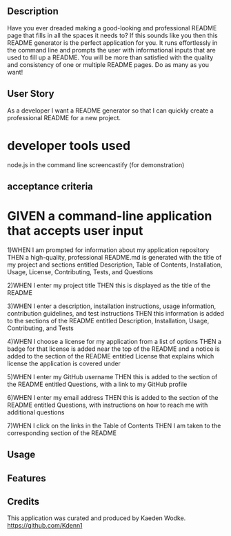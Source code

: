 <Professional README Generator>

## Description 
Have you ever dreaded making a good-looking and professional README page that fills in all the spaces it needs to?
If this sounds like you then this README generator is the perfect application for you. It runs effortlessly in the
command line and prompts the user with informational inputs that are used to fill up a README. You will be more than 
satisfied with the quality and consistency of one or multiple README pages. Do as many as you want! 

## User Story 
As a developer I want a README generator so that I can quickly create a professional README for a new project. 

# developer tools used 
node.js in the command line 
screencastify (for demonstration)

## acceptance criteria 
# GIVEN a command-line application that accepts user input

1)WHEN I am prompted for information about my application repository
THEN a high-quality, professional README.md is generated with the title of my project and sections entitled Description, 
Table of Contents, Installation, Usage, License, Contributing, Tests, and Questions

2)WHEN I enter my project title
THEN this is displayed as the title of the README

3)WHEN I enter a description, installation instructions, usage information, contribution guidelines, and test instructions
THEN this information is added to the sections of the README entitled Description, Installation, Usage, Contributing, and Tests

4)WHEN I choose a license for my application from a list of options
THEN a badge for that license is added near the top of the README and a notice is added to the section of the README entitled License that explains which license the application is covered under

5)WHEN I enter my GitHub username
THEN this is added to the section of the README entitled Questions, with a link to my GitHub profile

6)WHEN I enter my email address
THEN this is added to the section of the README entitled Questions, with instructions on how to reach me with additional questions

7)WHEN I click on the links in the Table of Contents
THEN I am taken to the corresponding section of the README

## Usage 


## Features 


## Credits 
This application was curated and produced by Kaeden Wodke.
https://github.com/Kdenn1




